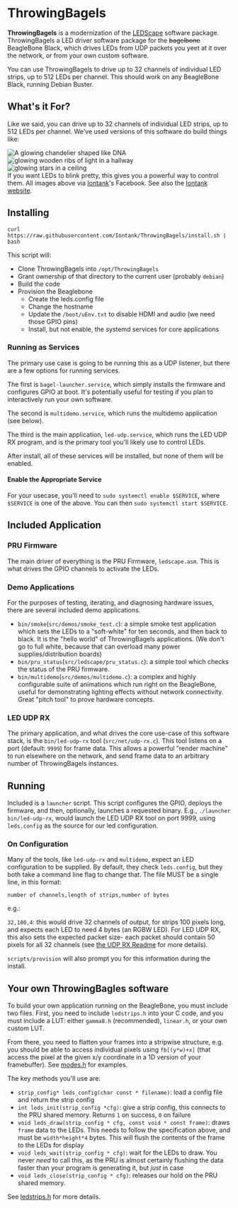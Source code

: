 # ThrowingBagels
**ThrowingBagels** is a modernization of the [LEDScape](https://github.com/osresearch/LEDscape) software package. ThrowingBagels a LED driver software package for the ~~bagelbone~~ BeagleBone Black, which drives LEDs from UDP packets you yeet at it over the network, or from your own custom software.

You can use ThrowingBagels to drive up to 32 channels of individual LED strips, up to 512 LEDs per channel. This should work on any BeagleBone Black, running Debian Buster.

## What's it For?

Like we said, you can drive up to 32 channels of individual LED strips, up to 512 LEDs per channel. We've used versions of this software do build things like:

<img src="https://scontent-iad3-1.xx.fbcdn.net/v/t1.0-9/116045555_3325317597554891_4327759825400826384_o.jpg?_nc_cat=109&ccb=2&_nc_sid=730e14&_nc_ohc=aKF5Na3_B4MAX-WHwRL&_nc_ht=scontent-iad3-1.xx&oh=0873e2bcc1b90285b050cad9387dc257&oe=601E9460" alt="A glowing chandelier shaped like DNA"><br>
<img src="https://scontent-iad3-1.xx.fbcdn.net/v/t1.0-9/58647137_2324273157659345_6396779893861908480_o.jpg?_nc_cat=107&ccb=2&_nc_sid=730e14&_nc_ohc=-8iVCu1GFMUAX87Duey&_nc_oc=AQkxYJ004FSru7iFLA0ndSbRETY3FdgqJMQmmNeY7NA0zjADilf0o4iLe0weGxVQGwg&_nc_ht=scontent-iad3-1.xx&oh=905f29edce7cdd55c952dbce3844a83c&oe=601D32A7" alt="glowing wooden ribs of light in a hallway"><br>
<img src="https://scontent-iad3-1.xx.fbcdn.net/v/t1.0-9/53599035_2247262275360434_2253813556346617856_o.jpg?_nc_cat=102&ccb=2&_nc_sid=730e14&_nc_ohc=xiAvPQfi2TMAX8r0f9K&_nc_ht=scontent-iad3-1.xx&oh=5340423ff10356f8e52074a12ba6b3e4&oe=601E7726" alt="glowing stars in a ceiling"><br>
If you want LEDs to blink pretty, this gives you a powerful way to control them. All images above via [Iontank](https://www.facebook.com/Iontank)'s Facebook. See also the [Iontank website](http://iontank.com).

## Installing
`curl https://raw.githubusercontent.com/Iontank/ThrowingBagels/install.sh | bash`

This script will:

* Clone ThrowingBagels into `/opt/ThrowingBagels`
* Grant ownership of that directory to the current user (probably `debian`)
* Build the code
* Provision the Beaglebone
  * Create the leds.config file
  * Change the hostname
  * Update the `/boot/uEnv.txt` to disable HDMI and audio (we need those GPIO pins)
  * Install, but not enable, the systemd services for core applications

### Running as Services
The primary use case is going to be running this as a UDP listener, but there are a few options for running services.

The first is `bagel-launcher.service`, which simply installs the firmware and configures GPIO at boot. It's potentially useful for testing if you plan to interactively run your own software.

The second is `multidemo.service`, which runs the multidemo application (see below).

The third is the main application, `led-udp.service`, which runs the LED UDP RX program, and is the primary tool you'll likely use to control LEDs.

After install, all of these services will be installed, but none of them will be enabled.

#### Enable the Appropriate Service
For your usecase, you'll need to `sudo systemctl enable $SERVICE`, where `$SERVICE` is one of the above. You can then `sudo systemctl start $SERVICE`.

## Included Application
### PRU Firmware
The main driver of everything is the PRU Firmware, `ledscape.asm`. This is what drives the GPIO channels to activate the LEDs.

### Demo Applications
For the purposes of testing, iterating, and diagnosing hardware issues, there are several included demo applications.

* `bin/smoke`(`src/demos/smoke_test.c`): a simple smoke test application which sets the LEDs to a "soft-white" for ten seconds, and then back to black. It is the "hello world" of ThrowingBagels applications. (We don't go to full white, because that can overload many power supplies/distribution boards)
* `bin/pru_status`(`src/ledscape/pru_status.c`): a simple tool which checks the status of the PRU firmware.
* `bin/multidemo`(`src/demos/multidemo.c`): a complex and highly configurable suite of animations which run right on the BeagleBone, useful for demonstrating lighting effects without network connectivity. Great "pitch tool" to prove hardware concepts.

### LED UDP RX
The primary application, and what drives the core use-case of this software stack, is the `bin/led-udp-rx` tool (`src/net/udp-rx.c`). This tool listens on a port (default: `9999`) for frame data. This allows a powerful "render machine" to run elsewhere on the network, and send frame data to an arbitrary number of ThrowingBagels instances.

## Running
Included is a `launcher` script. This script configures the GPIO, deploys the firmware, and then, optionally, launches a requested binary. E.g., `./launcher bin/led-udp-rx`, would launch the LED UDP RX tool on port 9999, using `leds.config` as the source for our led configuration.

### On Configuration
Many of the tools, like `led-udp-rx` and `multidemo`, expect an LED configuration to be supplied. By default, they check `leds.config`, but they both take a command line flag to change that. The file MUST be a single line, in this format:

`number of channels,length of strips,number of bytes`

e.g.:

`32,100,4`: this would drive 32 channels of output, for strips 100 pixels long, and expects each LED to need 4 bytes (an RGBW LED). For LED UDP RX, this also sets the expected packet size- each packet should contain 50 pixels for all 32 channels (see [the UDP RX Readme](src/net/README.md) for more details).

`scripts/provision` will also prompt you for this information during the install.


## Your own ThrowingBagles software
To build your own application running on the BeagleBone, you must include two files. First, you need to include `ledstrips.h` into your C code, and you must include a LUT: either `gamma8.h` (recommended), `linear.h`, or your own custom LUT.

From there, you need to flatten your frames into a stripwise structure, e.g. you should be able to access individual pixels using `fb[(y*w)+x]` (that access the pixel at the given x/y coordinate in a 1D version of your framebuffer). See [modes.h](src/demos/modes.h) for examples.

The key methods you'll use are:

* `strip_config* leds_config(char const * filename)`: load a config file and return the strip config
* `int leds_init(strip_config *cfg)`: give a strip config, this connects to the PRU shared memory. Returns `1` on success, `0` on failure
* `void leds_draw(strip_config * cfg, const void * const frame)`: draws `frame` data to the LEDs. This needs to follow the specification above, and must be `width*height*4` bytes. This will flush the contents of the frame to the LEDs for display
* `void leds_wait(strip_config * cfg)`: wait for the LEDs to draw. You never *need* to call this, as the PRU is almost certainly flushing the data faster than your program is generating it, but *just* in case
* `void leds_close(strip_config * cfg)`: releases our hold on the PRU shared memory.

See [ledstrips.h](src/ledscape/ledstrips.h) for more details.